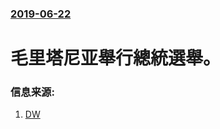 ### [2019-06-22](/news/2019/06/22/index.md)

##### 
# 毛里塔尼亚舉行總統選舉。 




### 信息来源:

1. [DW](https://p.dw.com/p/3KshI)
